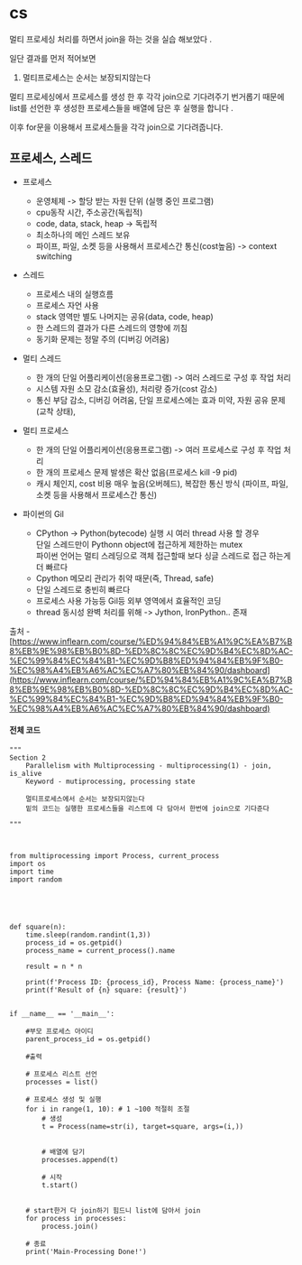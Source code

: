 # cs

멀티 프로세싱 처리를 하면서 join을 하는 것을 실습 해보았다 .

일단 결과를 먼저 적어보면

1.  멀티프로세스는 순서는 보장되지않는다

멀티 프로세싱에서 프로세스를 생성 한 후 각각 join으로 기다려주기 번거롭기 때문에 list를 선언한 후 생성한 프로세스들을 배열에 담은 후 실행을 합니다 .

이후 for문을 이용해서 프로세스들을 각각 join으로 기다려줍니다.

## 프로세스, 스레드

-   프로세스
    -   운영체제 -> 할당 받는 자원 단위 (실행 중인 프로그램)
    -   cpu동작 시간, 주소공간(독립적)
    -   code, data, stack, heap -> 독립적
    -   최소하나의 메인 스레드 보유
    -   파이프, 파일, 소켓 등을 사용해서 프로세스간 통신(cost높음) -> context switching
-   스레드
    -   프로세스 내의 실행흐름
    -   프로세스 자언 사용
    -   stack 영역만 별도 나머지는 공유(data, code, heap)
    -   한 스레드의 결과가 다른 스레드의 영향에 끼침
    -   동기화 문제는 정말 주의 (디버깅 어려움)

-   멀티 스레드
    -   한 개의 단일 어플리케이션(응용프로그램) -> 여러 스레드로 구성 후 작업 처리
    -   시스템 자원 소모 감소(효율성), 처리량 증가(cost 감소)
    -   통신 부담 감소, 디버깅 어려움, 단일 프로세스에는 효과 미약, 자원 공유 문제(교착 상태),

-   멀티 프로세스
    -   한 개의 단일 어플리케이션(응용프로그램) -> 여러 프로세스로 구성 후 작업 처리
    -   한 개의 프로세스 문제 발생은 확산 없음(프로세스 kill -9 pid)
    -   캐시 체인지, cost 비용 매우 높음(오버헤드), 복잡한 통신 방식 (파이프, 파일, 소켓 등을 사용해서 프로세스간 통신)

-   파이썬의 Gil
    -   CPython -> Python(bytecode) 실행 시 여러 thread 사용 할 경우  
        단일 스레드만이 Pythonn object에 접근하게 제한하는 mutex  
        파이썬 언어는 멀티 스레딩으로 객체 접근할때 보다 싱글 스레드로 접근 하는게 더 빠르다
    -   Cpython 메모리 관리가 취약 때문(즉, Thread, safe)
    -   단일 스레드로 충빈히 빠르다
    -   프로세스 사용 가능등 Gil등 외부 영역에서 효율적인 코딩
    -   thread 동시성 완벽 처리를 위해 -> Jython, IronPython.. 존재

출처 - [https://www.inflearn.com/course/%ED%94%84%EB%A1%9C%EA%B7%B8%EB%9E%98%EB%B0%8D-%ED%8C%8C%EC%9D%B4%EC%8D%AC-%EC%99%84%EC%84%B1-%EC%9D%B8%ED%94%84%EB%9F%B0-%EC%98%A4%EB%A6%AC%EC%A7%80%EB%84%90/dashboard](https://www.inflearn.com/course/%ED%94%84%EB%A1%9C%EA%B7%B8%EB%9E%98%EB%B0%8D-%ED%8C%8C%EC%9D%B4%EC%8D%AC-%EC%99%84%EC%84%B1-%EC%9D%B8%ED%94%84%EB%9F%B0-%EC%98%A4%EB%A6%AC%EC%A7%80%EB%84%90/dashboard)

#### 전체 코드

```
"""
Section 2
    Parallelism with Multiprocessing - multiprocessing(1) - join, is_alive
    Keyword - mutiprocessing, processing state

    멀티프로세스에서 순서는 보장되지않는다
    밑의 코드는 실행한 프로세스들을 리스트에 다 담아서 한번에 join으로 기다준다

"""



from multiprocessing import Process, current_process
import os
import time
import random





def square(n):
    time.sleep(random.randint(1,3))
    process_id = os.getpid()
    process_name = current_process().name

    result = n * n

    print(f'Process ID: {process_id}, Process Name: {process_name}')
    print(f'Result of {n} square: {result}')


if __name__ == '__main__':

    #부모 프로세스 아이디
    parent_process_id = os.getpid()

    #출력

    # 프로세스 리스트 선언
    processes = list()

    # 프로세스 생성 및 실행
    for i in range(1, 10): # 1 ~100 적절히 조절
        # 생성
        t = Process(name=str(i), target=square, args=(i,))


        # 배열에 담기
        processes.append(t)

        # 시작
        t.start()


    # start한거 다 join하기 힘드니 list에 담아서 join
    for process in processes:
        process.join()

    # 종료
    print('Main-Processing Done!')
```